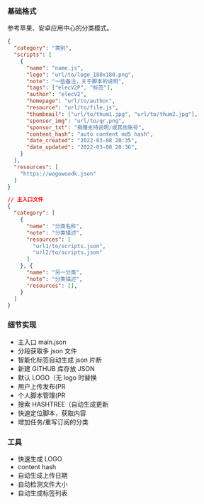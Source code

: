 ### 基础格式

参考苹果、安卓应用中心的分类模式。

``` JSON
{
  "category": "类别",
  "scripts": [
    {
      "name": "name.js",
      "logo": "url/to/logo_180x180.png",
      "note": "一些备注，关于脚本的说明",
      "tags": ["elecV2P", "标签"],
      "author": "elecV2",
      "homepage": "url/to/author",
      "resource": "url/to/file.js",
      "thumbnail": ["url/to/thum1.jpg", "url/to/thum2.jpg"],
      "sponsor_img": "url/to/qr.png",
      "sponsor_txt": "捐赠支持说明/或其他账号",
      "content_hash": "auto content md5 hash",
      "date_created": "2022-03-08 20:35",
      "date_updated": "2022-03-08 20:36",
    }
  ],
  "resources": [
    "https://wogowoodk.json"
  ]
}
```

``` JSON main.json
// 主入口文件
{
  "category": [
    {
      "name": "分类名称",
      "note": "分类描述",
      "resources": [
        "url1/to/scripts.json",
        "url2/to/scripts.json"
      ]
    }, {
      "name": "另一分类",
      "note": "分类描述",
      "resources": [],
    }
  ]
}
```

### 细节实现

- 主入口 main.json
- 分段获取多 json 文件
- 智能化标签自动生成 json 片断
- 新建 GITHUB 库存放 JSON
- 默认 LOGO（无 logo 时替换
- 用户上传发布(PR
- 个人脚本管理(PR
- 搜索 HASHTREE（自动生成更新
- 快速定位脚本，获取内容
- 增加任务/重写订阅的分类

### 工具

- 快速生成 LOGO
- content hash
- 自动生成上传日期
- 自动检测文件大小
- 自动生成标签列表